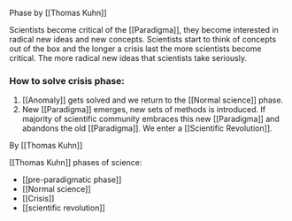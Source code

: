 Phase by [[Thomas Kuhn]]

Scientists become critical of the [[Paradigma]], they become interested in radical new ideas and new concepts.
Scientists start to think of concepts out of the box and the longer a crisis last the more scientists become critical. The more radical new ideas that scientists take seriously.

### How to solve crisis phase:
1. [[Anomaly]] gets solved and we return to the [[Normal science]] phase.
2. New [[Paradigma]] emerges, new sets of methods is introduced. If majority of scientific community embraces this new [[Paradigma]] and abandons the old [[Paradigma]]. We enter a [[Scientific Revolution]].



By [[Thomas Kuhn]]

[[Thomas Kuhn]] phases of science:
- [[pre-paradigmatic phase]]
- [[Normal science]]
- [[Crisis]]
- [[scientific revolution]]
